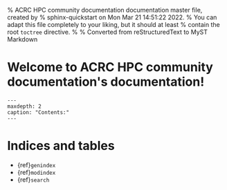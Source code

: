 % ACRC HPC community documentation documentation master file, created by
% sphinx-quickstart on Mon Mar 21 14:51:22 2022.
% You can adapt this file completely to your liking, but it should at least
% contain the root `toctree` directive.
%
% Converted from reStructuredText to MyST Markdown

# Welcome to ACRC HPC community documentation's documentation!

```{toctree}
---
maxdepth: 2
caption: "Contents:"
---
```

# Indices and tables

* {ref}`genindex`
* {ref}`modindex`
* {ref}`search`
